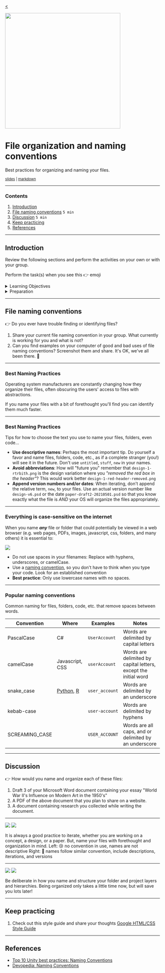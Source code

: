 <!-- paginate: true -->

[<](../README.md)

<img width="375" src="../assets/img/banner/banner-files-naming-conventions.png">

# File organization and naming conventions

Best practices for organizing and naming your files.

<sup class="small"><a href="../slides/files-naming-conventions.html">slides</a> | <a href="../topics/files-naming-conventions.md">markdown</a> </sup>

<!--
Presentation comments ...
-->


---


### Contents

1. [Introduction](#introduction)
1. [File naming conventions](#file-naming-conventions) `5 min`
1. [Discussion](#discussion) `5 min`
1. [Keep practicing](#keep-practicing)
1. [References](#references)


---


## Introduction

Review the following sections and perform the activities on your own or with your group.

Perform the task(s) when you see this 👉  emoji

<details>
<summary>Learning Objectives</summary>

Students who complete the following will be able to:

- Describe ...
- List ...
- Explain ...
-Demonstrate best practices for naming and organizing files and folders

</details>

<details>
<summary>Preparation</summary>

Complete the following to prepare for this module

- [Command Line Crash Course](command-line-crash-course.md)

</details>







---


## File naming conventions

👉 Do you ever have trouble finding or identifying files?

1. Share your current file naming convention in your group. What currently is working for you and what is not?
1. Can you find examples on your computer of good and bad uses of file naming conventions? Screenshot them and share. It's OK, we've all been there. 🤗


---

### Best Naming Practices

Operating system manufacturers are constantly changing how they organize their files, often obscuring the users' access to files with abstractions.

If you name your files with a bit of forethought you'll find you can identify them much faster.



---



### Best Naming Practices

Tips for how to choose the text you use to name your files, folders, even code...

- **Use descriptive names**: Perhaps the most important tip. Do yourself a favor and name files, folders, code, etc., as if a complete stranger (you!) will see it in the future. Don't use `untitled`, `stuff`, `new` in your names.
- **Avoid abbreviations**: How will "future you" remember that `design-1-rtrbith.png` is the design variation where you *"removed the red box in the header"*? This would work better `design-1-red-header-removed.png`
- **Append version numbers and/or dates**: When iterating, don't append the relative term, `new`, to your files. Use an actual version number like `design-v6.psd` or the date `paper-draft2-20210501.psd` so that you know exactly what the file is *AND* your OS will organize the files appropriately.




---


### Everything is case-sensitive on the internet

When you name ***any*** file or folder that could potentially be viewed in a web browser (e.g. web pages, PDFs, images, javascript, css, folders, and many others) it is essential to:

<img src="../assets/img/files-naming/files-naming-conventions.png">

- Do not use spaces in your filenames: Replace with hyphens, underscores, or camelCase.
- Use a [naming convention](https://en.wikipedia.org/wiki/Naming_convention_(programming)), so you don't have to think when you type your code. Look for an established convention
- **Best practice**: Only use lowercase names with no spaces.



---


### Popular naming conventions

Common naming for files, folders, code, etc. that remove spaces between words.

Convention | Where | Examples | Notes
--- | --- | --- | ---
PascalCase | C# | `UserAccount` | Words are delimited by capital letters
camelCase | Javascript, CSS | `userAccount` | Words are delimited by capital letters, except the initial word
snake_case | [Python](https://medium.com/@dasagrivamanu/python-naming-conventions-the-10-points-you-should-know-149a9aa9f8c7), [R](https://style.tidyverse.org/) | `user_account` | Words are delimited by an underscore
kebab-case |  | `user-account` | Words are delimited by hyphens
SCREAMING_CASE |  | `USER_ACCOUNT` | Words are all caps, and or delimited by an underscore








---


## Discussion

👉 How would you name and organize each of these files:

1. Draft 3 of your Microsoft Word document containing your essay "World War II's Influence on Modern Art in the 1950's"
1. A PDF of the above document that you plan to share on a website.
1. A document containing research you collected while writing the document.







---


<img src="../assets/img/files-naming/files-naming-bad.png"> <img src="../assets/img/files-naming/files-naming-better.png"><br>

It is always a good practice to iterate, whether you are working on a concept, a design, or a paper.
But, name your files with forethought and organization in mind.
    Left: 😢 no convention in use, names are not descriptive
    Right: 🙌 names follow similar convention, include descriptions, iterations, and versions</sub>




---


<img src="../assets/img/files-naming/files-folder-naming.png"> <img src="../assets/img/files-naming/files-folder-naming-layers.png">

Be deliberate in how you name and structure your folder and project layers and hierarchies. Being organized only takes a little time now, but will save you lots later!




---


## Keep practicing

1. Check out this style guide and share your thoughts [Google HTML/CSS Style Guide](https://google.github.io/styleguide/htmlcssguide.html)



---

## References

- [Top 10 Unity best practices: Naming Conventions](https://www.reddit.com/r/gamedev/comments/3a1k33/top_10_unity_best_practices_naming_conventions/)
- [Devopedia: Naming Conventions](https://devopedia.org/naming-conventions)
